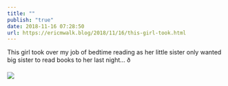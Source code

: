 ```yaml
---
title: ""
publish: "true"
date: 2018-11-16 07:28:50
url: https://ericmwalk.blog/2018/11/16/this-girl-took.html
---
```


This girl took over my job of bedtime reading as her little sister only wanted big sister to read books to her last night... ð

![](https://ericmwalk.blog/uploads/2022/c094d13ebe.jpg)